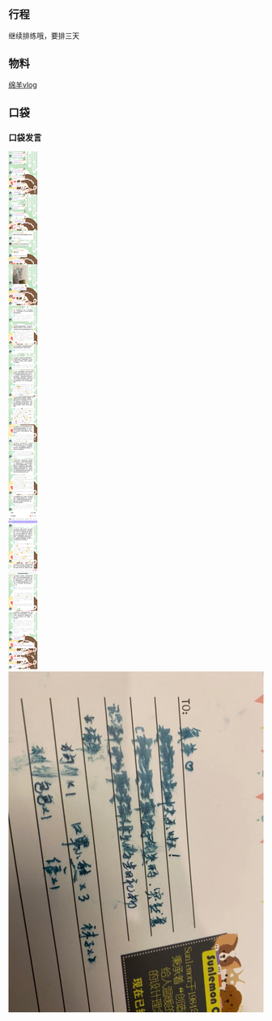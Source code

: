 ## 行程
继续排练哦，要排三天<br>

## 物料
[绵羊vlog](https://www.bilibili.com/video/BV1QL4y1h75c)

## 口袋
### 口袋发言
![口袋发言](./pocket48/imgs/messages1.jpeg)<br>
![口袋发言](./pocket48/imgs/P1.jpeg)<br>